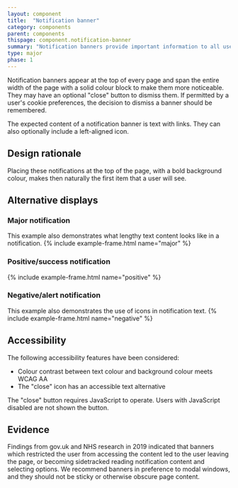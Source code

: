 ```yaml
---
layout: component
title:  "Notification banner"
category: components
parent: components
thispage: component.notification-banner
summary: "Notification banners provide important information to all users of a site"
type: major
phase: 1
---
```


Notification banners appear at the top of every page and span the entire width of the page with a solid colour block to make them more noticeable. They may have an optional "close" button to dismiss them. If permitted by a user's cookie preferences, the decision to dismiss a banner should be remembered.

The expected content of a notification banner is text with links. They can also optionally include a left-aligned icon.

## Design rationale

Placing these notifications at the top of the page, with a bold background colour, makes then naturally the first item that a user will see.

## Alternative displays

### Major notification

This example also demonstrates what lengthy text content looks like in a notification.
{% include example-frame.html name="major" %}

### Positive/success notification
{% include example-frame.html name="positive" %}

### Negative/alert notification

This example also demonstrates the use of icons in notification text.
{% include example-frame.html name="negative" %}


## Accessibility

The following accessibility features have been considered:

* Colour contrast between text colour and background colour meets WCAG AA
* The "close" icon has an accessible text alternative

The "close" button requires JavaScript to operate. Users with JavaScript disabled are not shown the button.

## Evidence

Findings from gov.uk and NHS research in 2019 indicated that banners which restricted the user from accessing the content led to the user leaving the page, or becoming sidetracked reading notification content and selecting options. We recommend banners in preference to modal windows, and they should not be sticky or otherwise obscure page content.

